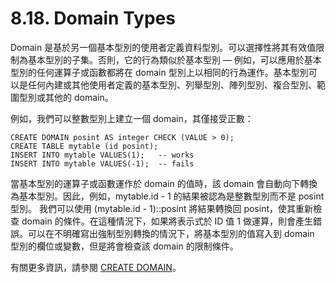 # 8.18. Domain Types

Domain 是基於另一個基本型別的使用者定義資料型別。可以選擇性將其有效值限制為基本型別的子集。否則，它的行為類似於基本型別 — 例如，可以應用於基本型別的任何運算子或函數都將在 domain 型別上以相同的行為運作。基本型別可以是任何內建或其他使用者定義的基本型別、列舉型別、陣列型別、複合型別、範圍型別或其他的 domain。

例如，我們可以整數型別上建立一個 domain，其僅接受正數：

```text
CREATE DOMAIN posint AS integer CHECK (VALUE > 0);
CREATE TABLE mytable (id posint);
INSERT INTO mytable VALUES(1);   -- works
INSERT INTO mytable VALUES(-1);  -- fails
```

當基本型別的運算子或函數運作於 domain 的值時，該 domain 會自動向下轉換為基本型別。因此，例如，mytable.id - 1 的結果被認為是整數型別而不是 posint 型別。 我們可以使用 \(mytable.id - 1\)::posint 將結果轉換回 posint，使其重新檢查 domain 的條件。在這種情況下，如果將表示式於 ID 值 1 做運算，則會產生錯誤。可以在不明確寫出強制型別轉換的情況下，將基本型別的值寫入到 domain 型別的欄位或變數，但是將會檢查該 domain 的限制條件。

有關更多資訊，請參閱 [CREATE DOMAIN](../../reference/sql-commands/create-domain.md)。

